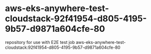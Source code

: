 # aws-eks-anywhere-test-cloudstack-92f41954-d805-4195-9b57-d9871a604cfe-80
repository for use with E2E test job aws-eks-anywhere-test-cloudstack:92f41954-d805-4195-9b57-d9871a604cfe-80
